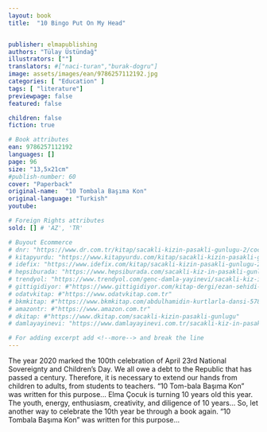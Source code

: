 ```yaml
---
layout: book
title:  "10 Bingo Put On My Head"


publisher: elmapublishing
authors: "Tülay Üstündağ"
illustrators: [""]
translators: #["naci-turan","burak-dogru"]
image: assets/images/ean/9786257112192.jpg
categories: [ "Education" ]
tags: [ "literature"]
previewpage: false
featured: false

children: false
fiction: true

# Book attributes
ean: 9786257112192
languages: []
page: 96
size: "13,5x21cm"
#publish-number: 60
cover: "Paperback"
original-name:  "10 Tombala Başıma Kon"
original-language: "Turkish"
youtube:

# Foreign Rights attributes
sold: [] # 'AZ', 'TR'

# Buyout Ecommerce
# dnr: "https://www.dr.com.tr/kitap/sacakli-kizin-pasakli-gunlugu-2/cocuk-ve-genclik/genclik-10-yas/roman-oyku/urunno=0001893059001"
# kitapyurdu: "https://www.kitapyurdu.com/kitap/sacakli-kizin-pasakli-gunlugu-2-/560122.html&filter_name=Sa%C3%A7akl%C4%B1+K%C4%B1z%27%C4%B1n+Pasakl%C4%B1+G%C3%BCnl%C3%BC%C4%9F%C3%BC+2"
# idefix: "https://www.idefix.com/kitap/sacakli-kizin-pasakli-gunlugu-2/cocuk-ve-genclik/genclik-10-yas/roman-oyku/urunno=0001893059001"
# hepsiburada: "https://www.hepsiburada.com/sacakli-kiz-in-pasakli-gunlugu-2-damla-yayinevi-p-HBV000012ER86"
# trendyol: "https://www.trendyol.com/genc-damla-yayinevi/sacakli-kiz-in-pasakli-gunlugu-2-p-54825777"
# gittigidiyor: #"https://www.gittigidiyor.com/kitap-dergi/ezan-sehidi-adnan-menderes_pdp_732728793"
# odatvkitap: #"https://www.odatvkitap.com.tr"
# bkmkitap: #"https://www.bkmkitap.com/abdulhamidin-kurtlarla-dansi-578226"
# amazontr: #"https://www.amazon.com.tr"
# dkitap: #"https://www.dkitap.com/sacakli-kizin-pasakli-gunlugu"
# damlayayinevi: "https://www.damlayayinevi.com.tr/sacakli-kiz-in-pasakli-gunlugu-2-bu-iste-bi-terslik-var"

# For adding excerpt add <!--more--> and break the line
---
```

The year 2020 marked the 100th celebration of
April 23rd National Sovereignty and Children’s Day.
We all owe a debt to the Republic that has passed
a century. Therefore, it is necessary to extend our
hands from children to adults, from students to
teachers. “10 Tom-bala Başıma Kon” was written
for this purpose... Elma Çocuk is turning 10 years
old this year. The youth, energy, enthusiasm, creativity, and diligence of 10 years... So, let another
way to celebrate the 10th year be through a book
again. “10 Tombala Başıma Kon” was written for
this purpose...
<!--more--> 

